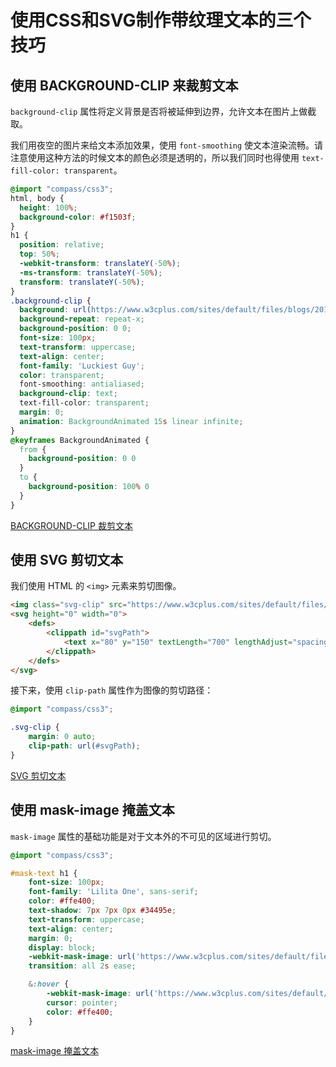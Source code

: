 使用CSS和SVG制作带纹理文本的三个技巧
===

## 使用 BACKGROUND-CLIP 来裁剪文本
`background-clip` 属性将定义背景是否将被延伸到边界，允许文本在图片上做截取。

我们用夜空的图片来给文本添加效果，使用 `font-smoothing` 使文本渲染流畅。请注意使用这种方法的时候文本的颜色必须是透明的，所以我们同时也得使用 `text-fill-color: transparent`。

```css
@import "compass/css3";
html, body {
  height: 100%;
  background-color: #f1503f;
}
h1 {
  position: relative;
  top: 50%;
  -webkit-transform: translateY(-50%);
  -ms-transform: translateY(-50%);
  transform: translateY(-50%);
}
.background-clip {
  background: url(https://www.w3cplus.com/sites/default/files/blogs/2015/1504/clouds.jpg);
  background-repeat: repeat-x;
  background-position: 0 0;
  font-size: 100px;
  text-transform: uppercase;
  text-align: center;
  font-family: 'Luckiest Guy';
  color: transparent;
  font-smoothing: antialiased;
  background-clip: text;
  text-fill-color: transparent;
  margin: 0;
  animation: BackgroundAnimated 15s linear infinite;
}
@keyframes BackgroundAnimated {
  from {
    background-position: 0 0
  }
  to {
    background-position: 100% 0
  }
}
```

[BACKGROUND-CLIP 裁剪文本](https://jsfiddle.net/guihua/7Lxtgnwz/)


## 使用 SVG 剪切文本
我们使用 HTML 的 `<img>` 元素来剪切图像。
```html
<img class="svg-clip" src="https://www.w3cplus.com/sites/default/files/blogs/2015/1504/green.jpg" />
<svg height="0" width="0">
    <defs>
        <clippath id="svgPath">
            <text x="80" y="150" textLength="700" lengthAdjust="spacing" font-family="Lemon" font-size="150px">SVG Text</text>
        </clippath>
    </defs>
</svg>
```

接下来，使用 `clip-path` 属性作为图像的剪切路径：
```css
@import "compass/css3";

.svg-clip {
    margin: 0 auto;
    clip-path: url(#svgPath);
}
```

[SVG 剪切文本](https://jsfiddle.net/guihua/qk8qhr0v/)


## 使用 mask-image 掩盖文本
`mask-image` 属性的基础功能是对于文本外的不可见的区域进行剪切。

```css
@import "compass/css3";

#mask-text h1 {
    font-size: 100px;
    font-family: 'Lilita One', sans-serif;
    color: #ffe400;
    text-shadow: 7px 7px 0px #34495e;
    text-transform: uppercase;
    text-align: center;
    margin: 0;
    display: block;
    -webkit-mask-image: url('https://www.w3cplus.com/sites/default/files/blogs/2015/1504/texture.png');
    transition: all 2s ease;

    &:hover {
        -webkit-mask-image: url('https://www.w3cplus.com/sites/default/files/blogs/2015/1504/texture-hover.png');
        cursor: pointer;
        color: #ffe400;
    }
}
```

[mask-image 掩盖文本](https://codepen.io/airen/pen/wBLxze)
